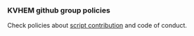 ### KVHEM github group policies

Check policies about [script contribution](https://github.com/KVHEM/how_we_work/blob/master/CONTRIBUTING.md) and code of conduct.
